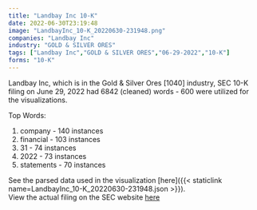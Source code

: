 ```yaml
---
title: "Landbay Inc 10-K"
date: 2022-06-30T23:19:48
image: "LandbayInc_10-K_20220630-231948.png"
companies: "Landbay Inc"
industry: "GOLD & SILVER ORES"
tags: ["Landbay Inc","GOLD & SILVER ORES","06-29-2022","10-K"]
forms: "10-K"
---
```

Landbay Inc, which is in the Gold & Silver Ores [1040] industry, SEC 10-K filing on June 29, 2022 had 6842 (cleaned) words - 600 were utilized for the visualizations.

Top Words:
1. company - 140 instances
2. financial - 103 instances
3. 31 - 74 instances
4. 2022 - 73 instances
5. statements - 70 instances


See the parsed data used in the visualization [here]({{< staticlink name=LandbayInc_10-K_20220630-231948.json >}}).  
View the actual filing on the SEC website [here](https://www.sec.gov/Archives/edgar/data/1672572/0001493152-22-018102.txt)